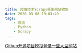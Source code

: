 ```yaml
---
title: 爬虫技术Scrapy框架网站收集
date: 2020-03-08 19:03:49
tags: 
    - 爬虫
    - Python
    - Scrapy
---
```


[Github开源项目模拟登录一些大型网站](https://github.com/Kr1s77/awesome-python-login-model)

